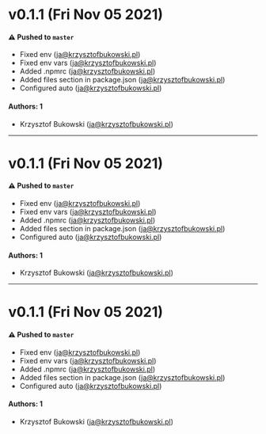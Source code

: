 # v0.1.1 (Fri Nov 05 2021)

#### ⚠️ Pushed to `master`

- Fixed env (ja@krzysztofbukowski.pl)
- Fixed env vars (ja@krzysztofbukowski.pl)
- Added .npmrc (ja@krzysztofbukowski.pl)
- Added files section in package.json (ja@krzysztofbukowski.pl)
- Configured auto (ja@krzysztofbukowski.pl)

#### Authors: 1

- Krzysztof Bukowski (ja@krzysztofbukowski.pl)

---

# v0.1.1 (Fri Nov 05 2021)

#### ⚠️ Pushed to `master`

- Fixed env (ja@krzysztofbukowski.pl)
- Fixed env vars (ja@krzysztofbukowski.pl)
- Added .npmrc (ja@krzysztofbukowski.pl)
- Added files section in package.json (ja@krzysztofbukowski.pl)
- Configured auto (ja@krzysztofbukowski.pl)

#### Authors: 1

- Krzysztof Bukowski (ja@krzysztofbukowski.pl)

---

# v0.1.1 (Fri Nov 05 2021)

#### ⚠️ Pushed to `master`

- Fixed env (ja@krzysztofbukowski.pl)
- Fixed env vars (ja@krzysztofbukowski.pl)
- Added .npmrc (ja@krzysztofbukowski.pl)
- Added files section in package.json (ja@krzysztofbukowski.pl)
- Configured auto (ja@krzysztofbukowski.pl)

#### Authors: 1

- Krzysztof Bukowski (ja@krzysztofbukowski.pl)
